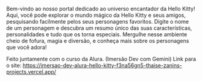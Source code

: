 Bem-vindo ao nosso portal dedicado ao universo encantador da Hello Kitty! 
Aqui, você pode explorar o mundo mágico da Hello Kitty e seus amigos, 
pesquisando facilmente pelos seus personagens favoritos. 
Digite o nome de um personagem e descubra um resumo único das suas características,
personalidades e tudo que os torna especiais. Mergulhe nesse ambiente cheio de fofura, 
magia e diversão, e conheça mais sobre os personagens que você adora!

Feito juntamente com o curso da Alura. (Imersão Dev com Gemini)
Link para o site: https://imersao-dev-alura-hello-kitty-f3na56gn5-thaise-zanins-projects.vercel.app/
